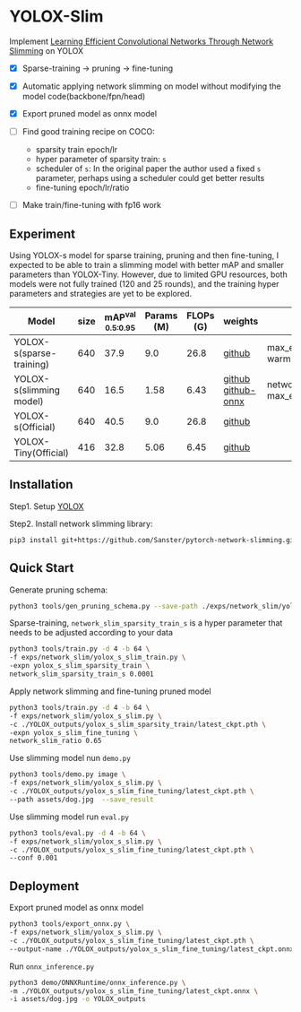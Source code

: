 # YOLOX-Slim
Implement [Learning Efficient Convolutional Networks Through Network Slimming](http://openaccess.thecvf.com/content_iccv_2017/html/Liu_Learning_Efficient_Convolutional_ICCV_2017_paper.html) on YOLOX

- [x] Sparse-training -> pruning -> fine-tuning
- [x] Automatic applying network slimming on model without modifying the model code(backbone/fpn/head)
- [x] Export pruned model as onnx model
- [ ] Find good training recipe on COCO:
    - sparsity train epoch/lr
    - hyper parameter of sparsity train: `s`
    - scheduler of `s`: In the original paper the author used a fixed `s` parameter, perhaps using a scheduler could get better results
    - fine-tuning epoch/lr/ratio
- [ ] Make train/fine-tuning with fp16 work


## Experiment
Using YOLOX-s model for sparse training, pruning and then fine-tuning, 
I expected to be able to train a slimming model with better mAP and smaller parameters than YOLOX-Tiny.
However, due to limited GPU resources, both models were not fully trained (120 and 25 rounds), 
and the training hyper parameters and strategies are yet to be explored.

| Model | size | mAP<sup>val<br>0.5:0.95 |  Params<br>(M) | FLOPs<br>(G) | weights | notes |
|-------|------|-------------------------|----------------|--------------|---------|-------|
|YOLOX-s(sparse-training) |640  | 37.9 | 9.0 | 26.8 | [github](https://github.com/Sanster/models/raw/master/YOLOX/yolox_s_slim_sparsity_train/latest_ckpt.pth) | max_epoch 120, linear warm up to `s=0.0001`|
|YOLOX-s(slimming model) |640  |16.5  | 1.58  | 6.43 | [github](https://github.com/Sanster/models/raw/master/YOLOX/yolox_s_slim_fine_tuning/latest_ckpt.pth) [github-onnx](https://github.com/Sanster/models/raw/master/YOLOX/yolox_s_slim_fine_tuning/latest_ckpt.onnx)| network_slim_ratio=0.65, max_epoch=25 |
|YOLOX-s(Official)    |640  |40.5 | 9.0 | 26.8 | [github](https://github.com/Megvii-BaseDetection/YOLOX/releases/download/0.1.1rc0/yolox_s.pth) |
|YOLOX-Tiny(Official) |416  |32.8 | 5.06 | 6.45 | [github](https://github.com/Megvii-BaseDetection/YOLOX/releases/download/0.1.1rc0/yolox_tiny.pth) |


## Installation

Step1. Setup [YOLOX](https://github.com/Megvii-BaseDetection/YOLOX#quick-start)

Step2. Install network slimming library:

```bash
pip3 install git+https://github.com/Sanster/pytorch-network-slimming.git@0.2.0
```

## Quick Start

Generate pruning schema:
```bash
python3 tools/gen_pruning_schema.py --save-path ./exps/network_slim/yolox_s_schema.json --name yolox-s 
```

Sparse-training, `network_slim_sparsity_train_s` is a hyper parameter that needs to be adjusted according to your data
```bash
python3 tools/train.py -d 4 -b 64 \
-f exps/network_slim/yolox_s_slim_train.py \
-expn yolox_s_slim_sparsity_train \
network_slim_sparsity_train_s 0.0001
```

Apply network slimming and fine-tuning pruned model
```bash
python3 tools/train.py -d 4 -b 64 \
-f exps/network_slim/yolox_s_slim.py \
-c ./YOLOX_outputs/yolox_s_slim_sparsity_train/latest_ckpt.pth \
-expn yolox_s_slim_fine_tuning \
network_slim_ratio 0.65
```

Use slimming model nun `demo.py`
```bash
python3 tools/demo.py image \
-f exps/network_slim/yolox_s_slim.py \
-c ./YOLOX_outputs/yolox_s_slim_fine_tuning/latest_ckpt.pth \
--path assets/dog.jpg  --save_result
```

Use slimming model run `eval.py`
```bash
python3 tools/eval.py -d 4 -b 64 \
-f exps/network_slim/yolox_s_slim.py \
-c ./YOLOX_outputs/yolox_s_slim_fine_tuning/latest_ckpt.pth \
--conf 0.001
```

## Deployment
Export pruned model as onnx model
```bash
python3 tools/export_onnx.py \
-f exps/network_slim/yolox_s_slim.py \
-c ./YOLOX_outputs/yolox_s_slim_fine_tuning/latest_ckpt.pth \
--output-name ./YOLOX_outputs/yolox_s_slim_fine_tuning/latest_ckpt.onnx
```

Run `onnx_inference.py`
```bash
python3 demo/ONNXRuntime/onnx_inference.py \
-m ./YOLOX_outputs/yolox_s_slim_fine_tuning/latest_ckpt.onnx \
-i assets/dog.jpg -o YOLOX_outputs
```